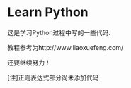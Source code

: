 <html>
<body>
	<h1>Learn Python</h1>
	<p>这是学习Python过程中写的一些代码.</p>
	<p>教程参考为http://www.liaoxuefeng.com/</p>
	<p>还要继续努力！</p>
	<p>[注]正则表达式部分尚未添加代码</p>
</body>
</html>
